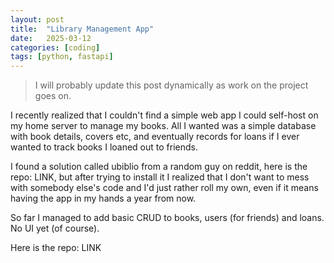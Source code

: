 ```yaml
---
layout: post
title:  "Library Management App"
date:   2025-03-12
categories: [coding]
tags: [python, fastapi]
---
```


> I will probably update this post dynamically as work on the project goes on. 

I recently realized that I couldn't find a simple web app I could self-host on my home server to manage my books. All I wanted was a simple database with book details, covers etc, and eventually records for loans if I ever wanted to track books I loaned out to friends. 

I found a solution called ubiblio from a random guy on reddit, here is the repo: LINK, but after trying to install it I realized that I don't want to mess with somebody else's code and I'd just rather roll my own, even if it means having the app in my hands a year from now. 

So far I managed to add basic CRUD to books, users (for friends) and loans. No UI yet (of course). 

Here is the repo: LINK

